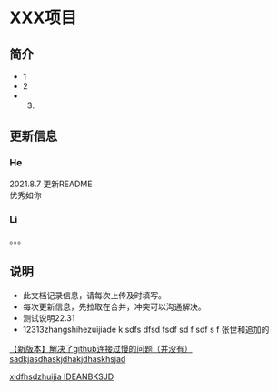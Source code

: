 # XXX项目

## 简介
- 1
- 2
- 3.

## 更新信息
### He
2021.8.7 更新README<br>
优秀如你

### Li

。。。

## 说明
* 此文档记录信息，请每次上传及时填写。
* 每次更新信息，先拉取在合并，冲突可以沟通解决。
* 测试说明22.31
* 12313zhangshihezuijiade k
sdfs
dfsd
fsdf
sd
f
sdf
s
f
张世和追加的

<u>【新版本】解决了github连接过慢的问题（并没有）
sadkjasdhaskjdhakjdhaskhsjad

xldfhsdzhuijia
IDEANBKSJD